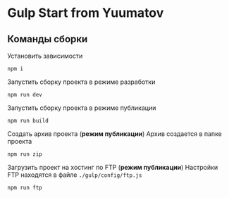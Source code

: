 # Gulp Start from Yuumatov
## Команды сборки
Установить зависимости

    npm i

Запустить сборку проекта в режиме разработки

    npm run dev

Запустить сборку проекта в режиме публикации

    npm run build

Создать архив проекта (**режим публикации**)
Архив создается в папке проекта

    npm run zip

Загрузить проект на хостинг по FTP (**режим публикации**)
Настройки FTP находятся в файле `./gulp/config/ftp.js`

    npm run ftp

